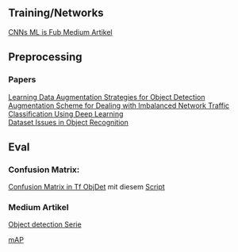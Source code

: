 ## Training/Networks

[CNNs ML is Fub Medium Artikel](https://medium.com/@ageitgey/machine-learning-is-fun-part-3-deep-learning-and-convolutional-neural-networks-f40359318721) 


## Preprocessing

### Papers 

[Learning Data Augmentation Strategies for Object Detection](https://arxiv.org/pdf/1906.11172v1.pdf)  
[Augmentation Scheme for Dealing with Imbalanced
Network Traffic Classification Using Deep Learning](https://arxiv.org/pdf/1901.00204.pdf)  
[Dataset Issues in Object Recognition](https://www.di.ens.fr/willow/pdfs/sicily06c.pdf)  




## Eval

### Confusion Matrix:
[Confusion Matrix in Tf ObjDet](https://towardsdatascience.com/confusion-matrix-in-object-detection-with-tensorflow-b9640a927285)
mit diesem [Script](https://github.com/svpino/tf_object_detection_cm) 



### Medium Artikel

[Object detection Serie](https://medium.com/@jonathan_hui/object-detection-series-24d03a12f904)

[mAP](https://medium.com/@jonathan_hui/map-mean-average-precision-for-object-detection-45c121a31173)






